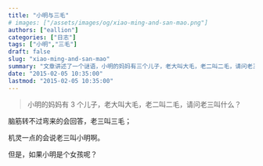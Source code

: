 ```yaml
---
title: "小明与三毛"
# images: ["/assets/images/og/xiao-ming-and-san-mao.png"]
authors: ["eallion"]
categories: ["日志"]
tags: ["小明","三毛"]
draft: false
slug: "xiao-ming-and-san-mao"
summary: "文章讲述了一个谜语，小明的妈妈有三个儿子，老大叫大毛，老二叫二毛，请问老三叫什么。答案是小明。"
date: "2015-02-05 10:35:00"
lastmod: "2015-02-05 10:35:00"
---
```


> 小明的妈妈有 3 个儿子，老大叫大毛，老二叫二毛，请问老三叫什么？

脑筋转不过弯来的会回答，老三叫三毛；

机灵一点的会说老三叫小明啊。

但是，如果小明是个女孩呢？
